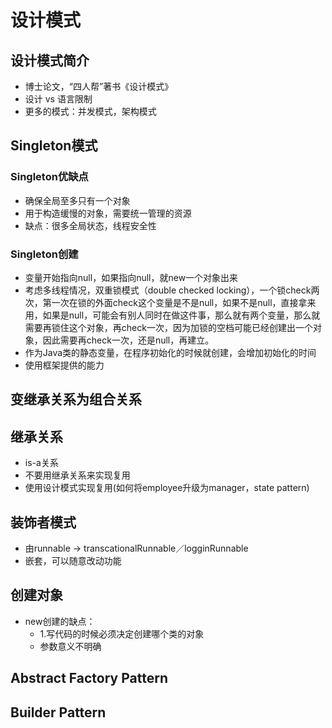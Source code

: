 # 设计模式

## 设计模式简介

- 博士论文，“四人帮”著书《设计模式》
- 设计 vs 语言限制
- 更多的模式：并发模式，架构模式

## Singleton模式

### Singleton优缺点

- 确保全局至多只有一个对象
- 用于构造缓慢的对象，需要统一管理的资源
- 缺点：很多全局状态，线程安全性

### Singleton创建

- 变量开始指向null，如果指向null，就new一个对象出来
- 考虑多线程情况，双重锁模式（double checked locking），一个锁check两次，第一次在锁的外面check这个变量是不是null，如果不是null，直接拿来用，如果是null，可能会有别人同时在做这件事，那么就有两个变量，那么就需要再锁住这个对象，再check一次，因为加锁的空档可能已经创建出一个对象，因此需要再check一次，还是null，再建立。
- 作为Java类的静态变量，在程序初始化的时候就创建，会增加初始化的时间
- 使用框架提供的能力

## 变继承关系为组合关系

## 继承关系

- is-a关系
- 不要用继承关系来实现复用
- 使用设计模式实现复用(如何将employee升级为manager，state pattern)

## 装饰者模式

- 由runnable -> transcationalRunnable／logginRunnable
- 嵌套，可以随意改动功能

## 创建对象

- new创建的缺点：
  - 1.写代码的时候必须决定创建哪个类的对象
  - 参数意义不明确

## Abstract Factory Pattern 

## Builder Pattern

